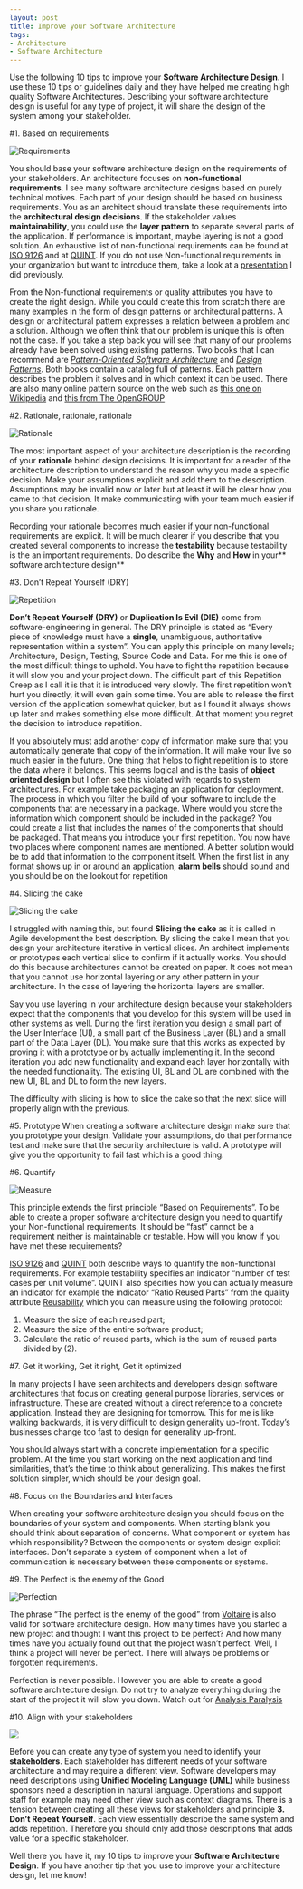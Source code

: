 ```yaml
---
layout: post
title: Improve your Software Architecture
tags:
- Architecture
- Software Architecture
---
```


Use the following 10 tips to improve your **Software Architecture Design**. I use these 10 tips or guidelines daily and they have helped me creating high quality Software Architectures. Describing your software architecture design is useful for any type of project, it will share the design of the system among your stakeholder.

#1. Based on requirements

![Requirements](../../../img/Requirements1.jpg)

You should base your software architecture design on the requirements of your stakeholders. An architecture focuses on **non-functional requirements**. I see many software architecture designs based on purely technical motives. Each part of your design should be based on business requirements. You as an architect should translate these requirements into the **architectural design decisions**. If the stakeholder values **maintainability**, you could use the **layer pattern** to separate several parts of the application. If performance is important, maybe layering is not a good solution. An exhaustive list of non-functional requirements can be found at [ISO 9126](http://en.wikipedia.org/wiki/ISO/IEC_9126) and at [QUINT](http://www.serc.nl/quint-book/). If you do not use Non-functional requirements in your organization but want to introduce them, take a look at a [presentation](http://www.slideshare.net/kalkie/letsgrow-nonfunctional-requirements) I did previously.

From the Non-functional requirements or quality attributes you have to create the right design. While you could create this from scratch there are many examples in the form of design patterns or architectural patterns. A design or architectural pattern expresses a relation between a problem and a solution. Although we often think that our problem is unique this is often not the case. If you take a step back you will see that many of our problems already have been solved using existing patterns. Two books that I can recommend are *[Pattern-Oriented Software Architecture](http://www.amazon.com/Pattern-Oriented-Software-Architecture-System-Patterns/dp/0471958697)* and *[Design Patterns](http://www.amazon.com/Design-Patterns-Elements-Reusable-Object-Oriented/dp/0201633612)*. Both books contain a catalog full of patterns. Each pattern describes the problem it solves and in which context it can be used. There are also many online pattern source on the web such as [this one on Wikipedia]("http://en.wikipedia.org/wiki/Architectural_pattern_(computer_science)) and [this from The OpenGROUP](http://www.opengroup.org/architecture/togaf8-doc/arch/chap28.html)

#2. Rationale, rationale, rationale

![Rationale](../../../img/Rationale1.jpg)

The most important aspect of your architecture description is the recording of your **rationale** behind design decisions. It is important for a reader of the architecture description to understand the reason why you made a specific decision. Make your assumptions explicit and add them to the description. Assumptions may be invalid now or later but at least it will be clear how you came to that decision. It make communicating with your team much easier if you share you rationale.

Recording your rationale becomes much easier if your non-functional requirements are explicit. It will be much clearer if you describe that you created several components to increase the **testability** because testability is the an important requirements. Do describe the **Why** and **How** in your** software architecture design**

#3. Don’t Repeat Yourself (DRY)

![Repetition](../../../img/Repetition.jpg)

**Don’t Repeat Yourself (DRY)** or **Duplication Is Evil (DIE)** come from software-engineering in general. The DRY principle is stated as “Every piece of knowledge must have a **single**, unambiguous, authoritative representation within a system”. You can apply this principle on many levels; Architecture, Design, Testing, Source Code and Data. For me this is one of the most difficult things to uphold. You have to fight the repetition because it will slow you and your project down. The difficult part of this Repetition Creep as I call it is that it is introduced very slowly. The first repetition won’t hurt you directly, it will even gain some time. You are able to release the first version of the application somewhat quicker, but as I found it always shows up later and makes something else more difficult. At that moment you regret the decision to introduce repetition.

If you absolutely must add another copy of information make sure that you automatically generate that copy of the information. It will make your live so much easier in the future. One thing that helps to fight repetition is to store the data where it belongs. This seems logical and is the basis of **object oriented design** but I often see this violated with regards to system architectures. For example take packaging an application for deployment. The process in which you filter the build of your software to include the components that are necessary in a package. Where would you store the information which component should be included in the package? You could create a list that includes the names of the components that should be packaged. That means you introduce your first repetition. You now have two places where component names are mentioned. A better solution would be to add that information to the component itself. When the first list in any format shows up in or around an application, **alarm bells** should sound and you should be on the lookout for repetition

#4. Slicing the cake

![Slicing the cake](../../../img/Slicingthecake.png)

I struggled with naming this, but found **Slicing the cake** as it is called in Agile development the best description. By slicing the cake I mean that you design your architecture iterative in vertical slices. An architect implements or prototypes each vertical slice to confirm if it actually works. You should do this because architectures cannot be created on paper. It does not mean that you cannot use horizontal layering or any other pattern in your architecture. In the case of layering the horizontal layers are smaller.

Say you use layering in your architecture design because your stakeholders expect that the components that you develop for this system will be used in other systems as well. During the first iteration you design a small part of the User Interface (UI), a small part of the Business Layer (BL) and a small part of the Data Layer (DL). You make sure that this works as expected by proving it with a prototype or by actually implementing it. In the second iteration you add new functionality and expand each layer horizontally with the needed functionality. The existing UI, BL and DL are combined with the new UI, BL and DL to form the new layers.
	
The difficulty with slicing is how to slice the cake so that the next slice will properly align with the previous.

#5. Prototype
When creating a software architecture design make sure that you prototype your design. Validate your assumptions, do that performance test and make sure that the security architecture is valid. A prototype will give you the opportunity to fail fast which is a good thing.

#6. Quantify

![Measure](../../../img/Measure1.jpg)

This principle extends the first principle “Based on Requirements”. To be able to create a proper software architecture design you need to quantify your Non-functional requirements. It should be “fast” cannot be a requirement neither is maintainable or testable. How will you know if you have met these requirements?

[ISO 9126](http://en.wikipedia.org/wiki/ISO/IEC_9126) and [QUINT](http://www.serc.nl/quint-book/) both describe ways to quantify the non-functional requirements. For example testability specifies an indicator “number of test cases per unit volume”. QUINT also specifies how you can actually measure an indicator for example the indicator “Ratio Reused Parts” from the quality attribute [Reusability](http://www.serc.nl/reusability.htm) which you can measure using the following protocol:

1. Measure the size of each reused part;
2. Measure the size of the entire software product;
3. Calculate the ratio of reused parts, which is the sum of reused parts divided by (2).

#7. Get it working, Get it right, Get it optimized

In many projects I have seen architects and developers design software architectures that focus on creating general purpose libraries, services or infrastructure. These are created without a direct reference to a concrete application. Instead they are designing for tomorrow. This for me is like walking backwards, it is very difficult to design generality up-front. Today’s businesses change too fast to design for generality up-front.

You should always start with a concrete implementation for a specific problem. At the time you start working on the next application and find similarities, that’s the time to think about generalizing. This makes the first solution simpler, which should be your design goal.

#8. Focus on the Boundaries and Interfaces

When creating your software architecture design you should focus on the boundaries of your system and components. When starting blank you should think about separation of concerns. What component or system has which responsibility? Between the components or system design explicit interfaces. Don’t separate a system of component when a lot of communication is necessary between these components or systems.

#9. The Perfect is the enemy of the Good

![Perfection](../../../img/Perfection1.jpg)

The phrase “The perfect is the enemy of the good” from [Voltaire](http://en.wikiquote.org/wiki/Voltaire) is also valid for software architecture design. How many times have you started a new project and thought I want this project to be perfect? And how many times have you actually found out that the project wasn’t perfect. Well, I think a project will never be perfect. There will always be problems or forgotten requirements.

Perfection is never possible. However you are able to create a good software architecture design. Do not try to analyze everything during the start of the project it will slow you down. Watch out for [Analysis Paralysis](http://en.wikipedia.org/wiki/Analysis_paralysis) 

#10. Align with your stakeholders

![](../../../img/Stakeholders.jpg)

Before you can create any type of system you need to identify your **stakeholders**. Each stakeholder has different needs of your software architecture and may require a different view. Software developers may need descriptions using **Unified Modeling Language (UML)** while business sponsors need a description in natural language. Operations and support staff for example may need other view such as context diagrams. There is a tension between creating all these views for stakeholders and principle **3. Don’t Repeat Yourself**. Each view essentially describe the same system and adds repetition. Therefore you should only add those descriptions that adds value for a specific stakeholder.

Well there you have it, my 10 tips to improve your **Software Architecture Design**. If you have another tip that you use to improve your architecture design, let me know!